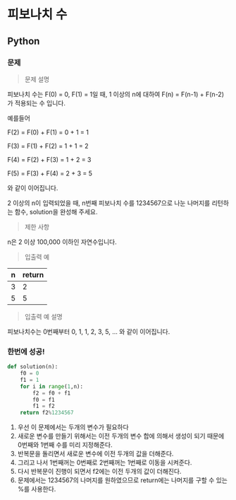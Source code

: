 # 피보나치 수
## Python
### 문제
> 문제 설명

피보나치 수는 F(0) = 0, F(1) = 1일 때, 1 이상의 n에 대하여 F(n) = F(n-1) + F(n-2) 가 적용되는 수 입니다.

예를들어

F(2) = F(0) + F(1) = 0 + 1 = 1

F(3) = F(1) + F(2) = 1 + 1 = 2

F(4) = F(2) + F(3) = 1 + 2 = 3

F(5) = F(3) + F(4) = 2 + 3 = 5

와 같이 이어집니다.

2 이상의 n이 입력되었을 때, n번째 피보나치 수를 1234567으로 나눈 나머지를 리턴하는 함수, solution을 완성해 주세요.

>제한 사항

n은 2 이상 100,000 이하인 자연수입니다.

> 입출력 예

|n	|return
|-|---
|3	|2
|5	|5

>입출력 예 설명

피보나치수는 0번째부터 0, 1, 1, 2, 3, 5, ... 와 같이 이어집니다.

### 한번에 성공!
```python
def solution(n):
    f0 = 0
    f1 = 1
    for i in range(1,n):
        f2 = f0 + f1
        f0 = f1
        f1 = f2
    return f2%1234567
```
1. 우선 이 문제에서는 두개의 변수가 필요하다
2. 새로운 변수를 만들기 위해서는 이전 두개의 변수 합에 의해서 생성이 되기 때문에 0번째와 1번째 수를 미리 지정해준다.
3. 반복문을 돌리면서 새로운 변수에 이전 두개의 값을 더해준다.
4. 그리고 나서 1번째꺼는 0번째로 2번째꺼는 1번째로 이동을 시켜준다.
5. 다시 반복문이 진행이 되면서 f2에는 이전 두개의 값이 더해진다.
6. 문제에서는 1234567의 나머지를 원하였으므로 return에는 나머지를 구할 수 있는 %를 사용한다.